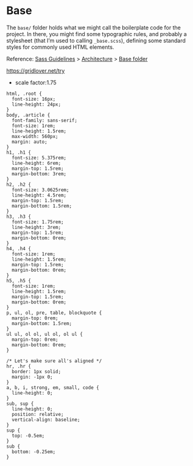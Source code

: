 # Base

The `base/` folder holds what we might call the boilerplate code for the project. In there, you might find some typographic rules, and probably a stylesheet (that I’m used to calling `_base.scss`), defining some standard styles for commonly used HTML elements.

Reference: [Sass Guidelines](http://sass-guidelin.es/) > [Architecture](http://sass-guidelin.es/#architecture) > [Base folder](http://sass-guidelin.es/#base-folder)


https://gridlover.net/try
- scale factor:1.75
```
html, .root {
  font-size: 16px;
  line-height: 24px;
}
body, .article {
  font-family: sans-serif;
  font-size: 1rem;
  line-height: 1.5rem;
  max-width: 560px;
  margin: auto;
}
h1, .h1 {
  font-size: 5.375rem;
  line-height: 6rem;
  margin-top: 1.5rem;
  margin-bottom: 3rem;
}
h2, .h2 {
  font-size: 3.0625rem;
  line-height: 4.5rem;
  margin-top: 1.5rem;
  margin-bottom: 1.5rem;
}
h3, .h3 {
  font-size: 1.75rem;
  line-height: 3rem;
  margin-top: 1.5rem;
  margin-bottom: 0rem;
}
h4, .h4 {
  font-size: 1rem;
  line-height: 1.5rem;
  margin-top: 1.5rem;
  margin-bottom: 0rem;
}
h5, .h5 {
  font-size: 1rem;
  line-height: 1.5rem;
  margin-top: 1.5rem;
  margin-bottom: 0rem;
}
p, ul, ol, pre, table, blockquote {
  margin-top: 0rem;
  margin-bottom: 1.5rem;
}
ul ul, ol ol, ul ol, ol ul {
  margin-top: 0rem;
  margin-bottom: 0rem;
}

/* Let's make sure all's aligned */
hr, .hr {
  border: 1px solid;
  margin: -1px 0;
}
a, b, i, strong, em, small, code {
  line-height: 0;
}
sub, sup {
  line-height: 0;
  position: relative;
  vertical-align: baseline;
}
sup {
  top: -0.5em;
}
sub {
  bottom: -0.25em;
}
```
